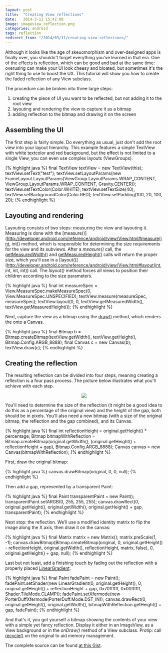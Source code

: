 ```yaml
---
layout: post
title:  "Creating View reflections"
date:   2014-3-11 15:42:00
image: imageview_reflection.png
categories: android
tags: reflection
redirect_from: "/2014/03/11/creating-view-reflections/"
---
```

Although it looks like the age of skeuomorphism and over-designed apps is finally over, you shouldn't forget everything you've learned in that era. One of the effects is reflection, which can be good and bad at the same time: overusing can make your UI look cheesy and bloated, but sometimes it's the right thing to use to boost the UX. This tutorial will show you how to create the faded reflection of any View subclass.
<!-- more -->
The procedure can be broken into three large steps:

1.  creating the piece of UI you want to be reflected, but not adding it to the root view
2.  layouting and rendering the view to capture it as a bitmap
3.  adding reflection to the bitmap and drawing it on the screen

## Assembling the UI

The first step is fairly simple. Do everything as usual, just don't add the root view into your layout hierarchy. This example features a simple TextView with white textcolor and red background, but the effect is not limited to a single View, you can even use complex layouts (ViewGroups).

{% highlight java %}
final TextView textView = new TextView(this);
textView.setText("test");
textView.setLayoutParams(new FrameLayout.LayoutParams(ViewGroup.LayoutParams.WRAP_CONTENT, ViewGroup.LayoutParams.WRAP_CONTENT, Gravity.CENTER));
textView.setTextColor(Color.WHITE);
textView.setTextSize(40);
textView.setBackgroundColor(Color.RED);
textView.setPadding(100, 20, 100, 20);
{% endhighlight %}

## Layouting and rendering

Layouting consists of two steps: measuring the view and layouting it. Measuring is done with the [measure()](http://developer.android.com/reference/android/view/View.html#measure(int, int)) method, which is responsible for determining the size requirements for the view and its subviews. After a _measure()_ call, the [getMeasuredWidth()](http://developer.android.com/reference/android/view/View.html#getMeasuredWidth()) and [getMeasuredHeight()](http://developer.android.com/reference/android/view/View.html#getMeasuredHeight()) calls will return the proper size, which you'll use in a [layout()](http://developer.android.com/reference/android/view/View.html#layout(int, int, int, int)) call. The _layout()_ method forces all views to position their children according to the size parameters.

{% highlight java %}
final int measureSpec = View.MeasureSpec.makeMeasureSpec(0, View.MeasureSpec.UNSPECIFIED);
textView.measure(measureSpec, measureSpec);
textView.layout(0, 0, textView.getMeasuredWidth(), textView.getMeasuredHeight());
{% endhighlight %}

Next, capture the view as a bitmap using the [draw()](http://developer.android.com/reference/android/view/View.html#draw(android.graphics.Canvas)) method, which renders the onto a Canvas.

{% highlight java %}
final Bitmap b = Bitmap.createBitmap(textView.getWidth(), textView.getHeight(), Bitmap.Config.ARGB_8888);
final Canvas c = new Canvas(b);
textView.draw(c);
{% endhighlight %}

## Creating the reflection

The resulting reflection can be divided into four steps, meaning creating a reflection is a four pass process. The picture below illustrates what you'll achieve with each step.

<p align="center">
	<img src="http://andraskindler.com/img/post/view_reflection.jpg">
</p>

You'll need to determine the size of the reflection (it might be a good idea to do this as a percentage of the original view) and the height of the gap, both should be in pixels. You'll also need a new bitmap (with a size of the original bitmap, the reflection and the gap combined), and its Canvas.

{% highlight java %}
final int reflectionHeight = original.getHeight() * percentage;
Bitmap bitmapWithReflection = Bitmap.createBitmap(original.getWidth(), (original.getHeight() + reflectionHeight + gap), Bitmap.Config.ARGB_8888);
Canvas canvas = new Canvas(bitmapWithReflection);
{% endhighlight %}

First, draw the original bitmap:

{% highlight java %}
canvas.drawBitmap(original, 0, 0, null);
{% endhighlight %}

Then add a gap, represented by a transparent Paint:

{% highlight java %}
final Paint transparentPaint = new Paint();
transparentPaint.setARGB(0, 255, 255, 255);
canvas.drawRect(0, original.getHeight(), original.getWidth(), original.getHeight() + gap, transparentPaint);
{% endhighlight %}

Next stop: the reflection. We’ll use a modified identity matrix to flip the image along the X axis, then draw it on the canvas:

{% highlight java %}
final Matrix matrix = new Matrix();
matrix.preScale(1, -1);
canvas.drawBitmap(Bitmap.createBitmap(original, 0, original.getHeight() - reflectionHeight, original.getWidth(), reflectionHeight, matrix, false), 0, original.getHeight() + gap, null);
{% endhighlight %}

Last but not least, add a finishing touch by fading out the reflection with a properly placed [LinearGradient](http://developer.android.com/reference/android/graphics/LinearGradient.html):

{% highlight java %}
final Paint fadePaint = new Paint();
fadePaint.setShader(new LinearGradient(0, original.getHeight(), 0, original.getHeight() + reflectionHeight + gap, 0x70ffffff, 0x00ffffff, Shader.TileMode.CLAMP));
fadePaint.setXfermode(new PorterDuffXfermode(PorterDuff.Mode.DST_IN));
canvas.drawRect(0, original.getHeight(), original.getWidth(), bitmapWithReflection.getHeight() + gap, fadePaint);
{% endhighlight %}

And that's it, you got yourself a bitmap showing the contents of your view with a simple yet fancy reflection. Display it either in an ImageView, as a View background or in the _onDraw()_ method of a View subclass. Protip: call [recycle()](http://developer.android.com/reference/android/graphics/Bitmap.html#recycle()) on the original to aid memory management.

The complete source can be found [at this Gist](https://gist.github.com/andraskindler/ebba7a625e4b75211f89).